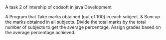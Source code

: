 A task 2 of intership of codsoft in java Development

A Program that Take marks obtained (out of 100) in each subject. & Sum up the marks obtained in all subjects.
Divide the total marks by the total number of subjects to get the average percentage. 
Assign grades based on the average percentage achieved.
